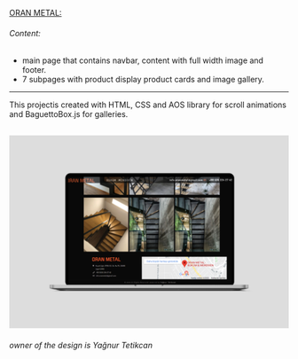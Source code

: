 [ORAN METAL:](https://www.oranbukummerdiven.com "ORAN METAL")
###### Content:
- main page that contains navbar, content with full width image and footer.
- 7 subpages with product display product cards and image gallery.

------------
This projectis created with HTML, CSS and AOS library for scroll animations and BaguettoBox.js for galleries.


![Oran Metal](https://github.com/yagnurl/Oran-Metal/blob/master/oranMetal/oranMetal/oranMetal/oranmetalpng.png)
------------

*owner of the design is Yağnur Tetikcan*
